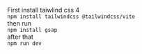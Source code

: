 First install taiwlind css 4<br>
`npm install tailwindcss @tailwindcss/vite`<br>
then run <br>
``npm install gsap``<br>
after that <br>
`npm run dev`
